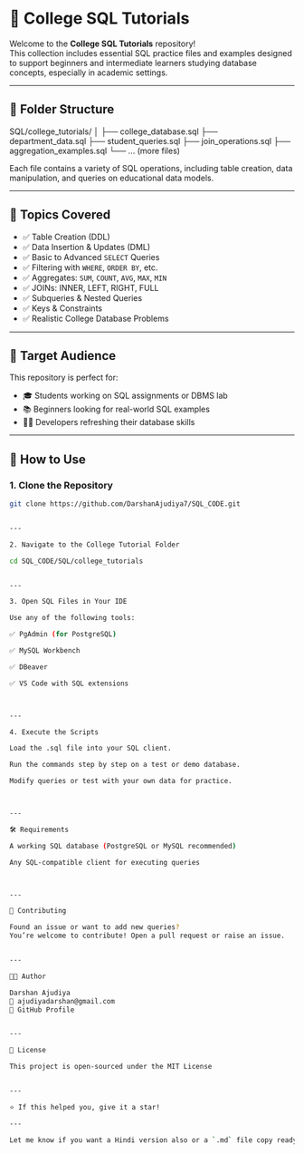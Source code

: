 

# 📘 College SQL Tutorials

Welcome to the **College SQL Tutorials** repository!  
This collection includes essential SQL practice files and examples designed to support beginners and intermediate learners studying database concepts, especially in academic settings.

---

## 📂 Folder Structure

SQL/college_tutorials/ │ ├── college_database.sql ├── department_data.sql ├── student_queries.sql ├── join_operations.sql ├── aggregation_examples.sql └── ... (more files)

Each file contains a variety of SQL operations, including table creation, data manipulation, and queries on educational data models.

---

## 📌 Topics Covered

- ✅ Table Creation (DDL)
- ✅ Data Insertion & Updates (DML)
- ✅ Basic to Advanced `SELECT` Queries
- ✅ Filtering with `WHERE`, `ORDER BY`, etc.
- ✅ Aggregates: `SUM`, `COUNT`, `AVG`, `MAX`, `MIN`
- ✅ JOINs: INNER, LEFT, RIGHT, FULL
- ✅ Subqueries & Nested Queries
- ✅ Keys & Constraints
- ✅ Realistic College Database Problems

---

## 🎯 Target Audience

This repository is perfect for:

- 🎓 Students working on SQL assignments or DBMS lab
- 📚 Beginners looking for real-world SQL examples
- 👩‍💻 Developers refreshing their database skills

---

## 🚀 How to Use

### 1. Clone the Repository

```bash
git clone https://github.com/DarshanAjudiya7/SQL_CODE.git


---

2. Navigate to the College Tutorial Folder

cd SQL_CODE/SQL/college_tutorials


---

3. Open SQL Files in Your IDE

Use any of the following tools:

✅ PgAdmin (for PostgreSQL)

✅ MySQL Workbench

✅ DBeaver

✅ VS Code with SQL extensions



---

4. Execute the Scripts

Load the .sql file into your SQL client.

Run the commands step by step on a test or demo database.

Modify queries or test with your own data for practice.



---

🛠️ Requirements

A working SQL database (PostgreSQL or MySQL recommended)

Any SQL-compatible client for executing queries



---

🙌 Contributing

Found an issue or want to add new queries?
You’re welcome to contribute! Open a pull request or raise an issue.


---

👨‍💻 Author

Darshan Ajudiya
📧 ajudiyadarshan@gmail.com
🔗 GitHub Profile


---

📄 License

This project is open-sourced under the MIT License


---

⭐ If this helped you, give it a star!

---

Let me know if you want a Hindi version also or a `.md` file copy ready to upload.

